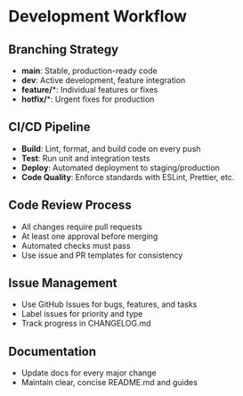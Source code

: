 # Development Workflow

## Branching Strategy
- **main**: Stable, production-ready code
- **dev**: Active development, feature integration
- **feature/***: Individual features or fixes
- **hotfix/***: Urgent fixes for production

## CI/CD Pipeline
- **Build**: Lint, format, and build code on every push
- **Test**: Run unit and integration tests
- **Deploy**: Automated deployment to staging/production
- **Code Quality**: Enforce standards with ESLint, Prettier, etc.

## Code Review Process
- All changes require pull requests
- At least one approval before merging
- Automated checks must pass
- Use issue and PR templates for consistency

## Issue Management
- Use GitHub Issues for bugs, features, and tasks
- Label issues for priority and type
- Track progress in CHANGELOG.md

## Documentation
- Update docs for every major change
- Maintain clear, concise README.md and guides
